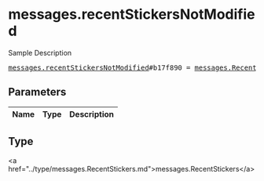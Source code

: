 # messages.recentStickersNotModified

Sample Description

<pre>
<a href="../constructor/messages.recentStickersNotModified.md">messages.recentStickersNotModified</a>#b17f890 = <a href="../type/messages.RecentStickers.md">messages.RecentStickers</a>;
</pre>

## Parameters

| Name | Type | Description |
|------|:----:|-------------|

## Type

&lt;a href=&#34;../type/messages.RecentStickers.md&#34;&gt;messages.RecentStickers&lt;/a&gt;
